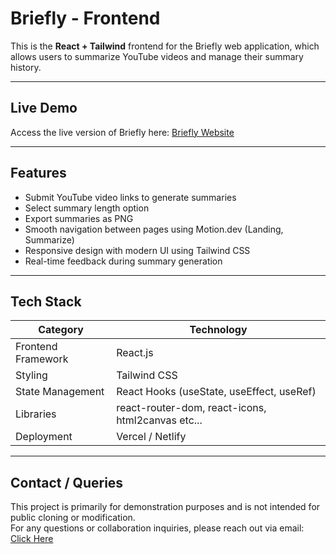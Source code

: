# Briefly - Frontend

This is the **React + Tailwind** frontend for the Briefly web application, which allows users to summarize YouTube videos and manage their summary history.

---


## Live Demo

Access the live version of Briefly here: [Briefly Website](https://brieflyyt.vercel.app)

---


## Features

- Submit YouTube video links to generate summaries
- Select summary length option
- Export summaries as PNG  
- Smooth navigation between pages using Motion.dev (Landing, Summarize)  
- Responsive design with modern UI using Tailwind CSS  
- Real-time feedback during summary generation  

---

## Tech Stack

| Category | Technology |
|-----------|-------------|
| Frontend Framework | React.js |
| Styling | Tailwind CSS |
| State Management | React Hooks (useState, useEffect, useRef) |
| Libraries | react-router-dom, react-icons, html2canvas etc...|
| Deployment | Vercel / Netlify |

---


## Contact / Queries

This project is primarily for demonstration purposes and is not intended for public cloning or modification.  
For any questions or collaboration inquiries, please reach out via email: [Click Here](mailto:skkhizarali45@gmail.com)
